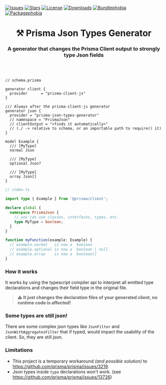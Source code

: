[![Issues](https://img.shields.io/github/issues/arthurfiorette/prisma-json-types-generator?logo=github&label=Issues)](https://github.com/arthurfiorette/prisma-json-types-generator/issues)
[![Stars](https://img.shields.io/github/stars/arthurfiorette/prisma-json-types-generator?logo=github&label=Stars)](https://github.com/arthurfiorette/prisma-json-types-generator/stargazers)
[![License](https://img.shields.io/github/license/arthurfiorette/prisma-json-types-generator?logo=githu&label=License)](https://github.com/arthurfiorette/prisma-json-types-generator/blob/main/LICENSE)
[![Downloads](https://img.shields.io/npm/dw/prisma-json-types-generator?style=flat)](https://www.npmjs.com/package/prisma-json-types-generator)
[![Bundlephobia](https://img.shields.io/bundlephobia/minzip/prisma-json-types-generator/latest?style=flat)](https://bundlephobia.com/package/prisma-json-types-generator@latest)
[![Packagephobia](https://packagephobia.com/badge?p=prisma-json-types-generator@latest)](https://packagephobia.com/result?p=prisma-json-types-generator@latest)

<h1 align=center>
⚒️ Prisma Json Types Generator
</h1>

<h3 align=center>
A generator that changes the Prisma Client output to strongly type Json fields
</h3>

<br />
<br />

```prisma
// schema.prisma

generator client {
  provider      = "prisma-client-js"
}

/// Always after the prisma-client-js generator
generator json {
  provider = "prisma-json-types-generator"
  // namespace = "PrismaJson"
  // clientOutput = "<finds it automatically>"
  // (./ -> relative to schema, or an importable path to require() it)
}

model Example {
  /// [MyType]
  normal Json

  /// [MyType]
  optional Json?

  /// [MyType]
  array Json[]
}
```

```ts
// index.ts

import type { Example } from '@prisma/client';

declare global {
  namespace PrismaJson {
    // you can use classes, interfaces, types, etc.
    type MyType = boolean;
  }
}

function myFunction(example: Example) {
  // example.normal   is now a  boolean
  // example.optional is now a  boolean | null
  // example.array    is now a  boolean[]
}
```

### How it works

It works by using the typescript compiler api to interpret all emitted type declarations
and changes their field type in the original file.

> ⚠️ **It just changes the declaration files of your generated client, no runtime code is
> affected!**

### Some types are still json!

There are some complex json types like `JsonFilter` and `JsonWithAggregatesFilter` that if typed, would
impact the usability of the client. So, they are still json.

### Limitations

- This project is a temporary workaround _(and possible solution)_ to https://github.com/prisma/prisma/issues/3219.
- Json types inside `type` declarations won't work. (see
  https://github.com/prisma/prisma/issues/13726)

